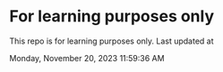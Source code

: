 # For learning purposes only
This repo is for learning purposes only.
Last updated at

Monday, November 20, 2023 11:59:36 AM

